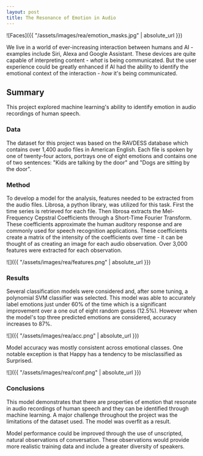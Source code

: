 ```yaml
---
layout: post
title: The Resonance of Emotion in Audio
---
```


![Faces]({{ "/assets/images/rea/emotion_masks.jpg" | absolute_url }})

We live in a world of ever-increasing interaction between humans and AI - examples include Siri, Alexa and Google Assistant. These devices are quite capable of interpreting content - *what* is being communicated. But the user experience could be greatly enhanced if AI had the ability to identify the emotional context of the interaction - *how* it's being communicated.

## Summary
This project explored machine learning's ability to identify emotion in audio recordings of human speech.

### Data
The dataset for this project was based on the RAVDESS database which contains over 1,400 audio files in American English. Each file is spoken by one of twenty-four actors, portrays one of eight emotions and contains one of two sentences: "Kids are talking by the door" and "Dogs are sitting by the door".

### Method
To develop a model for the analysis, features needed to be extracted from the audio files. Librosa, a python library, was utilized for this task. First the time series is retrieved for each file. Then librosa extracts the Mel-Frequency Cepstral Coefficients through a Short-Time Fourier Transform. These coefficients approximate the human auditory response and are commonly used for speech recognition applications. These coefficients create a matrix of the intensity of the coefficients over time - it can be thought of as creating an image for each audio observation. Over 3,000 features were extracted for each observation.

![]({{ "/assets/images/rea/features.png" | absolute_url }})

### Results
Several classification models were considered and, after some tuning, a polynomial SVM classifier was selected. This model was able to accurately label emotions just under 60% of the time which is a significant improvement over a one out of eight random guess (12.5%). However when the model's top three predicted emotions are considered, accuracy increases to 87%.

![]({{ "/assets/images/rea/acc.png" | absolute_url }})


Model accuracy was mostly consistent across emotional classes. One notable exception is that Happy has a tendency to be misclassified as Surprised.


![]({{ "/assets/images/rea/conf.png" | absolute_url }})

### Conclusions
This model demonstrates that there are properties of emotion that resonate in audio recordings of human speech and they can be identified through machine learning. A major challenge throughout the project was the limitations of the dataset used. The model was overfit as a result.

Model performance could be improved through the use of unscripted, natural observations of conversation. These observations would provide more realistic training data and include a greater diversity of speakers.

